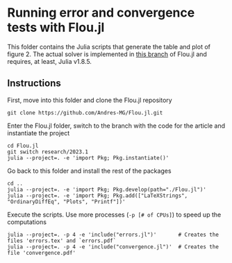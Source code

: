 # Running error and convergence tests with Flou.jl

This folder contains the Julia scripts that generate the table and plot of figure 2. The actual
solver is implemented in [this branch](https://github.com/Andres-MG/Flou.jl/tree/research/2023.1)
of Flou.jl and requires, at least, Julia v1.8.5.

## Instructions

First, move into this folder and clone the Flou.jl repository

```shell
git clone https://github.com/Andres-MG/Flou.jl.git
```

Enter the Flou.jl folder, switch to the branch with the code for the article and instantiate the
project

```shell
cd Flou.jl
git switch research/2023.1
julia --project=. -e 'import Pkg; Pkg.instantiate()'
```

Go back to this folder and install the rest of the packages

```shell
cd ..
julia --project=. -e 'import Pkg; Pkg.develop(path="./Flou.jl")'
julia --project=. -e 'import Pkg; Pkg.add(["LaTeXStrings", "OrdinaryDiffEq", "Plots", "Printf"])'
```

Execute the scripts. Use more processes (`-p [# of CPUs]`) to speed up the computations

```shell
julia --project=. -p 4 -e 'include("errors.jl")'       # Creates the files 'errors.tex' and `errors.pdf`
julia --project=. -p 4 -e 'include("convergence.jl")'  # Creates the file 'convergence.pdf'
```

